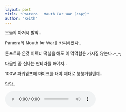 ```yaml
---
layout: post
title: "Pantera - Mouth For War (copy)"
author: "Keith"
---
```


오늘의 아저씨 발악..

Pantera의 Mouth for War를 카피해봤다..

톤포트와 온갖 이펙터 떡칠을 해도 이 먹먹함은 가시질 않는다..-_-;

다음엔 좀 신나는 판테라를 해야지..

100W 파워앰프에 마이크를 대야 제대로 붕붕거릴텐데..

답답..


 <audio src="/assets/images/1260a17c8c7cc40829269f91e3186907.mp3" controls preload></audio>



